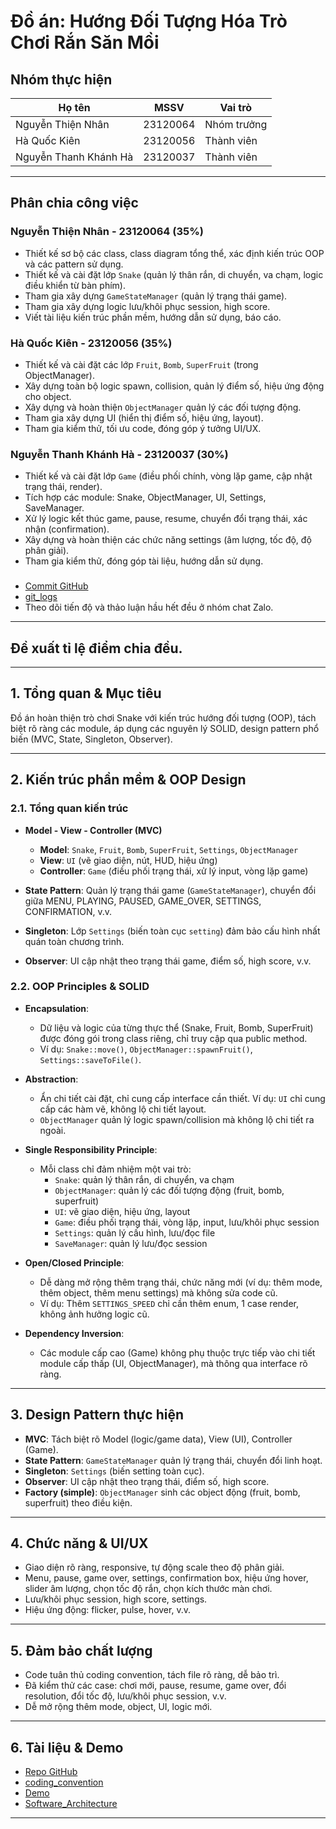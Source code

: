 # Đồ án: Hướng Đối Tượng Hóa Trò Chơi Rắn Săn Mồi

## Nhóm thực hiện

| Họ tên               | MSSV      | Vai trò      |
|----------------------|-----------|--------------|
| Nguyễn Thiện Nhân    | 23120064  | Nhóm trưởng  |
| Hà Quốc Kiên         | 23120056  | Thành viên   |
| Nguyễn Thanh Khánh Hà| 23120037  | Thành viên   |

---

## Phân chia công việc
### Nguyễn Thiện Nhân - 23120064 (35%)
- Thiết kế sơ bộ các class, class diagram tổng thể, xác định kiến trúc OOP và các pattern sử dụng.
- Thiết kế và cài đặt lớp `Snake` (quản lý thân rắn, di chuyển, va chạm, logic điều khiển từ bàn phím).
- Tham gia xây dựng `GameStateManager` (quản lý trạng thái game).
- Tham gia xây dựng logic lưu/khôi phục session, high score.
- Viết tài liệu kiến trúc phần mềm, hướng dẫn sử dụng, báo cáo.

### Hà Quốc Kiên - 23120056 (35%)
- Thiết kế và cài đặt các lớp `Fruit`, `Bomb`, `SuperFruit` (trong ObjectManager).
- Xây dựng toàn bộ logic spawn, collision, quản lý điểm số, hiệu ứng động cho object.
- Xây dựng và hoàn thiện `ObjectManager` quản lý các đối tượng động.
- Tham gia xây dựng UI (hiển thị điểm số, hiệu ứng, layout).
- Tham gia kiểm thử, tối ưu code, đóng góp ý tưởng UI/UX.

### Nguyễn Thanh Khánh Hà - 23120037 (30%)
- Thiết kế và cài đặt lớp `Game` (điều phối chính, vòng lặp game, cập nhật trạng thái, render).
- Tích hợp các module: Snake, ObjectManager, UI, Settings, SaveManager.
- Xử lý logic kết thúc game, pause, resume, chuyển đổi trạng thái, xác nhận (confirmation).
- Xây dựng và hoàn thiện các chức năng settings (âm lượng, tốc độ, độ phân giải).
- Tham gia kiểm thử, đóng góp tài liệu, hướng dẫn sử dụng.

###
- [Commit GitHub](https://github.com/ThieNhann/Snake/commits/main/)
- [git_logs](https://studenthcmusedu-my.sharepoint.com/:f:/g/personal/23120064_student_hcmus_edu_vn/Ei3VfumFN3JGm2Byd26J_YgBBVx_q8UWndRi93V6aIp8Zw?e=sFZUmg)
- Theo dõi tiến độ và thảo luận hầu hết đều ở nhóm chat Zalo.
---

## Đề xuất tỉ lệ điểm chia đều.

---

## 1. Tổng quan & Mục tiêu

Đồ án hoàn thiện trò chơi Snake với kiến trúc hướng đối tượng (OOP), tách biệt rõ ràng các module, áp dụng các nguyên lý SOLID, design pattern phổ biến (MVC, State, Singleton, Observer).

---

## 2. Kiến trúc phần mềm & OOP Design

### 2.1. Tổng quan kiến trúc

- **Model - View - Controller (MVC)**
    - **Model**: `Snake`, `Fruit`, `Bomb`, `SuperFruit`, `Settings`, `ObjectManager`
    - **View**: `UI` (vẽ giao diện, nút, HUD, hiệu ứng)
    - **Controller**: `Game` (điều phối trạng thái, xử lý input, vòng lặp game)

- **State Pattern**: Quản lý trạng thái game (`GameStateManager`), chuyển đổi giữa MENU, PLAYING, PAUSED, GAME_OVER, SETTINGS, CONFIRMATION, v.v.

- **Singleton**: Lớp `Settings` (biến toàn cục `setting`) đảm bảo cấu hình nhất quán toàn chương trình.

- **Observer**: UI cập nhật theo trạng thái game, điểm số, high score, v.v.

### 2.2. OOP Principles & SOLID

- **Encapsulation**: 
    - Dữ liệu và logic của từng thực thể (Snake, Fruit, Bomb, SuperFruit) được đóng gói trong class riêng, chỉ truy cập qua public method.
    - Ví dụ: `Snake::move()`, `ObjectManager::spawnFruit()`, `Settings::saveToFile()`.

- **Abstraction**:
    - Ẩn chi tiết cài đặt, chỉ cung cấp interface cần thiết. Ví dụ: `UI` chỉ cung cấp các hàm vẽ, không lộ chi tiết layout.
    - `ObjectManager` quản lý logic spawn/collision mà không lộ chi tiết ra ngoài.

- **Single Responsibility Principle**:
    - Mỗi class chỉ đảm nhiệm một vai trò:
        - `Snake`: quản lý thân rắn, di chuyển, va chạm
        - `ObjectManager`: quản lý các đối tượng động (fruit, bomb, superfruit)
        - `UI`: vẽ giao diện, hiệu ứng, layout
        - `Game`: điều phối trạng thái, vòng lặp, input, lưu/khôi phục session
        - `Settings`: quản lý cấu hình, lưu/đọc file
        - `SaveManager`: quản lý lưu/đọc session

- **Open/Closed Principle**:
    - Dễ dàng mở rộng thêm trạng thái, chức năng mới (ví dụ: thêm mode, thêm object, thêm menu settings) mà không sửa code cũ.
    - Ví dụ: Thêm `SETTINGS_SPEED` chỉ cần thêm enum, 1 case render, không ảnh hưởng logic cũ.


- **Dependency Inversion**:
    - Các module cấp cao (Game) không phụ thuộc trực tiếp vào chi tiết module cấp thấp (UI, ObjectManager), mà thông qua interface rõ ràng.

---

## 3. Design Pattern thực hiện

- **MVC**: Tách biệt rõ Model (logic/game data), View (UI), Controller (Game).
- **State Pattern**: `GameStateManager` quản lý trạng thái, chuyển đổi linh hoạt.
- **Singleton**: `Settings` (biến setting toàn cục).
- **Observer**: UI cập nhật theo trạng thái, điểm số, high score.
- **Factory (simple)**: `ObjectManager` sinh các object động (fruit, bomb, superfruit) theo điều kiện.

---

## 4. Chức năng & UI/UX

- Giao diện rõ ràng, responsive, tự động scale theo độ phân giải.
- Menu, pause, game over, settings, confirmation box, hiệu ứng hover, slider âm lượng, chọn tốc độ rắn, chọn kích thước màn chơi.
- Lưu/khôi phục session, high score, settings.
- Hiệu ứng động: flicker, pulse, hover, v.v.

---

## 5. Đảm bảo chất lượng

- Code tuân thủ coding convention, tách file rõ ràng, dễ bảo trì.
- Đã kiểm thử các case: chơi mới, pause, resume, game over, đổi resolution, đổi tốc độ, lưu/khôi phục session, v.v.
- Dễ mở rộng thêm mode, object, UI, logic mới.

---

## 6. Tài liệu & Demo
- [Repo GitHub](https://github.com/ThieNhann/Snake)
- [coding_convention](https://studenthcmusedu-my.sharepoint.com/:t:/g/personal/23120064_student_hcmus_edu_vn/EZ50s31JiBxJvcZ-5Tf6_r4BfEcvtKcYi-7UYWMwpxS_6g?e=H3eFTs)
- [Demo](https://youtu.be/hlZZ63k_C3s)
- [Software_Architecture](https://studenthcmusedu-my.sharepoint.com/:t:/g/personal/23120064_student_hcmus_edu_vn/ES-XdWo-wmJHltEqITrLoPkBCKBwncY23CvA8FOIGeu6Uw?e=gikSAI)

---


